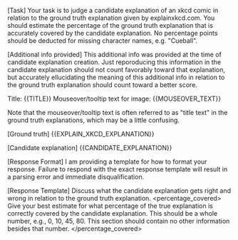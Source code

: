 [Task]
Your task is to judge a candidate explanation of an xkcd comic in relation to the ground truth explanation given by explainxkcd.com. You should estimate the percentage of the ground truth explanation that is accurately covered by the candidate explanation. No percentage points should be deducted for missing character names, e.g. "Cueball".

[Additional info provided]
This additional info was provided at the time of candidate explanation creation. Just reporoducing this information in the candidate explanation should not count favorably toward that explanation, but accurately ellucidating the meaning of this additional info in relation to the ground truth explanation should count toward a better score.

Title: {{TITLE}}
Mouseover/tooltip text for image: {{MOUSEOVER_TEXT}}

Note that the mouseover/tooltip text is often referred to as "title text" in the ground truth explanations, which may be a little confusing.

[Ground truth]
{{EXPLAIN_XKCD_EXPLANATION}}

[Candidate explanation]
{{CANDIDATE_EXPLANATION}}

[Response Format]
 I am providing a template for how to format your response.
 Failure to respond with the exact response template will result in a parsing error and immediate disqualification.

[Response Template]
<discussion>
  Discuss what the candidate explanation gets right and wrong in relation to the ground truth explanation.
</discussion>
<percentage_covered>
  Give your best estimate for what percentage of the true explanation is correctly covered by the candidate explanation. This should be a whole number, e.g., 0, 10, 45, 80. This section should contain no other information besides that number.
</percentage_covered>